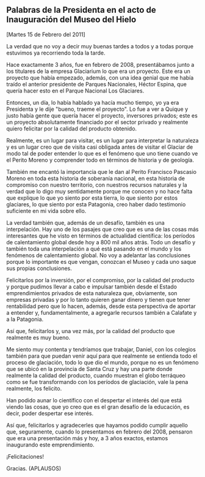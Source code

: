 Palabras de la Presidenta en el acto de Inauguración del Museo del Hielo
------------------------------------------------------------------------

[Martes 15 de Febrero del 2011]

La verdad que no voy a decir muy buenas tardes a todos y a todas porque
estuvimos ya recorriendo toda la tarde.

Hace exactamente 3 años, fue en febrero de 2008, presentábamos junto a
los titulares de la empresa Glaciarium lo que era un proyecto. Este era
un proyecto que había empezado, además, con una idea genial que me había
traído el anterior presidente de Parques Nacionales, Héctor Espina, que
quería hacer esto en el Parque Nacional Los Glaciares.

Entonces, un día, lo había hablado ya hacía mucho tiempo, yo ya era
Presidenta y le dije "bueno, traeme el proyecto". Lo fue a ver a Quique
y justo había gente que quería hacer el proyecto, inversores privados;
este es un proyecto absolutamente financiado por el sector privado y
realmente quiero felicitar por la calidad del producto obtenido.

Realmente, es un lugar para visitar, es un lugar para interpretar la
naturaleza y es un lugar creo que de visita casi obligada antes de
visitar el Glaciar de modo tal de poder entender lo que es el fenómeno
que uno tiene cuando ve el Perito Moreno y comprender todo en términos
de historia y de geología.

También me encantó la importancia que le dan al Perito Francisco
Pascasio Moreno en toda esta historia de soberanía nacional, en esta
historia de compromiso con nuestro territorio, con nuestros recursos
naturales y la verdad que lo digo muy sentidamente porque me conocen y
no hace falta que explique lo que yo siento por esta tierra, lo que
siento por estos glaciares, lo que siento por esta Patagonia, creo haber
dado testimonio suficiente en mi vida sobre ello.

La verdad también que, además de un desafío, también es una
interpelación. Hay uno de los pasajes que creo que es una de las cosas
más interesantes que he visto en términos de actualidad científica: los
períodos de calentamiento global desde hoy a 800 mil años atrás. Todo un
desafío y también toda una interpelación a qué está pasando en el mundo
y los fenómenos de calentamiento global. No voy a adelantar las
conclusiones porque lo importante es que vengan, conozcan el Museo y
cada uno saque sus propias conclusiones.

Felicitarlos por la inversión, por el compromiso, por la calidad del
producto y porque pudimos llevar a cabo e impulsar también desde el
Estado emprendimientos privados de esta naturaleza que, obviamente, son
empresas privadas y por lo tanto quieren ganar dinero y tienen que tener
rentabilidad pero que lo hacen, además, desde esta perspectiva de
aportar a entender y, fundamentalmente, a agregarle recursos también a
Calafate y a la Patagonia.

Así que, felicitarlos y, una vez más, por la calidad del producto que
realmente es muy bueno.

Me siento muy contenta y tendríamos que trabajar, Daniel, con los
colegios también para que puedan venir aquí para que realmente se
entienda todo el proceso de glaciación, todo lo que dio el mundo, porque
no es un fenómeno que se ubicó en la provincia de Santa Cruz y hay una
parte donde realmente la calidad del producto, cuando muestran el globo
terráqueo como se fue transformando con los períodos de glaciación, vale
la pena realmente, los felicito.

Han podido aunar lo científico con el despertar el interés del que está
viendo las cosas, que yo creo que es el gran desafío de la educación, es
decir, poder despertar ese interés.

Así que, felicitarlos y agradecerles que hayamos podido cumplir aquello
que, seguramente, cuando lo presentamos en febrero del 2008, pensaron
que era una presentación más y hoy, a 3 años exactos, estamos
inaugurando este emprendimiento.

¡Felicitaciones!

Gracias. (APLAUSOS)

